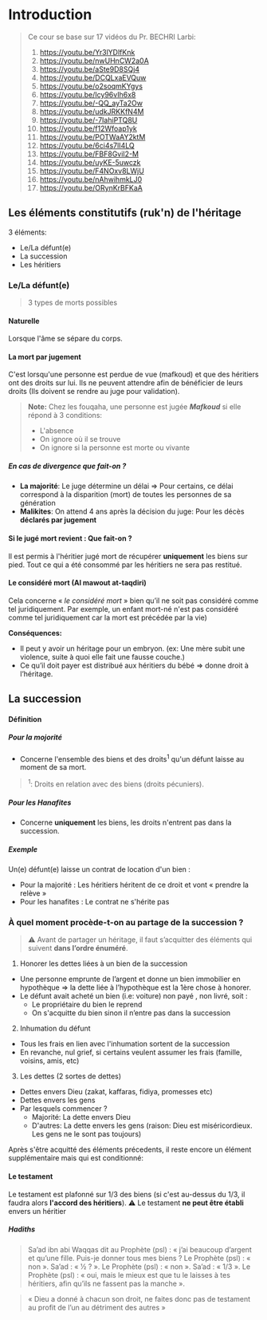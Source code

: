 # Introduction

> Ce cour se base sur 17 vidéos du Pr. BECHRI Larbi:
> 
> 1) https://youtu.be/Yr3lYDlfKnk
> 2) https://youtu.be/nwUHnCW2a0A
> 3) https://youtu.be/aSte9D8SQj4
> 4) https://youtu.be/DCQLxaEVQuw 
> 5) https://youtu.be/o2soqmKYgys
> 6) https://youtu.be/Icy96vIh6x8
> 7) https://youtu.be/-QQ_ayTa2Ow
> 8) https://youtu.be/udkJRKKfN4M
> 9) https://youtu.be/-7IahiPTQ8U
> 10) https://youtu.be/f12Wfoap1yk
> 11) https://youtu.be/POTWaAY2ktM 
> 12) https://youtu.be/6ci4s7lI4LQ
> 13) https://youtu.be/FBF8GviI2-M 
> 14) https://youtu.be/uyKE-5uwczk 
> 15) https://youtu.be/F4NOxv8LWjU 
> 16) https://youtu.be/nAhwihmkLJ0 
> 17) https://youtu.be/ORynKrBFKaA

## Les éléments constitutifs (ruk'n) de l'héritage

3 éléments:
- Le/La défunt(e)
- La succession
- Les héritiers

### Le/La défunt(e)

> 3 types de morts possibles
 
#### Naturelle

Lorsque l'âme se sépare du corps.

#### La mort par jugement

C'est lorsqu'une personne est perdue de vue (mafkoud) et que des héritiers ont des droits sur lui.
Ils ne peuvent attendre afin de bénéficier de leurs droits (Ils doivent se rendre au juge pour validation).

> **Note:** Chez les fouqaha, une personne est jugée _**Mafkoud**_ si elle répond à 3 conditions:
> - L'absence
> - On ignore où il se trouve
> - On ignore si la personne est morte ou vivante

##### En cas de divergence que fait-on ?

- **La majorité**: Le juge détermine un délai => Pour certains, ce délai correspond à la disparition (mort) de toutes les personnes de sa génération
- **Malikites**: On attend 4 ans après la décision du juge: Pour les décès **déclarés par jugement**

#### Si le jugé mort revient : Que fait-on ?

Il est permis à l'héritier jugé mort de récupérer **uniquement** les biens sur pied. 
Tout ce qui a été consommé par les héritiers ne sera pas restitué.

#### Le considéré mort (Al mawout at-taqdiri)

Cela concerne « _le considéré mort_ » bien qu’il ne soit pas considéré comme tel juridiquement.
Par exemple, un enfant mort-né n'est pas considéré comme tel juridiquement car la mort est précédée par la vie)

**Conséquences:** 
- Il peut y avoir un héritage pour un embryon. (ex: Une mère subit une violence, suite à quoi elle fait une fausse couche.)
- Ce qu’il doit payer est distribué aux héritiers du bébé => donne droit à l’héritage.

## La succession

#### Définition

##### Pour la mojorité
- Concerne l'ensemble des biens et des droits<sup>1</sup> qu'un défunt laisse au moment de sa mort.

> <sup>1</sup>: Droits en relation avec des biens (droits pécuniers).

##### Pour les Hanafites
- Concerne **uniquement** les biens, les droits n'entrent pas dans la succession.

##### Exemple

Un(e) défunt(e) laisse un contrat de location d'un bien :
- Pour la majorité : Les héritiers héritent de ce droit et vont « prendre la relève »
- Pour les hanafites : Le contrat ne s'hérite pas

### À quel moment procède-t-on au partage de la succession ?

> ⚠️ Avant de partager un héritage, il faut s’acquitter des éléments qui suivent **dans l’ordre énuméré**.
 
1) Honorer les dettes liées à un bien de la succession
  - Une personne emprunte de l’argent et donne un bien immobilier en hypothèque => la dette liée à l’hypothèque est la 1ère chose à honorer.
  - Le défunt avait acheté un bien (i.e: voiture) non payé , non livré, soit :
    - Le propriétaire du bien le reprend
    - On s'acquitte du bien sinon il n’entre pas dans la succession
2) Inhumation du défunt
  - Tous les frais en lien avec l'inhumation sortent de la succession
  - En revanche, nul grief, si certains veulent assumer les frais (famille, voisins, amis, etc)
3) Les dettes (2 sortes de dettes)
  - Dettes envers Dieu (zakat, kaffaras, fidiya, promesses etc)
  - Dettes envers les gens
  - Par lesquels commencer ?
    - Majorité: La dette envers Dieu
    - D'autres: La dette envers les gens (raison: Dieu est miséricordieux. Les gens ne le sont pas toujours)

Après s'être acquitté des éléments précedents, il reste encore un élément supplémentaire mais qui est conditionné:

#### Le testament

Le testament est plafonné sur 1/3 des biens (si c'est au-dessus du 1/3, il faudra alors **l'accord des héritiers**).
⚠️ Le testament **ne peut être établi** envers un héritier

##### Hadiths

> Sa’ad ibn abi Waqqas dit au Prophète (psl) : « j’ai beaucoup d’argent et qu’une fille. Puis-je donner tous mes biens ? 
> Le Prophète (psl) : « non ». 
> Sa’ad : « 1⁄2 ? ». 
> Le Prophète (psl) : « non ». 
> Sa’ad : « 1/3 ».
> Le Prophète (psl) : « oui, mais le mieux est que tu le laisses à tes héritiers, afin qu’ils ne fassent pas la manche ».

> « Dieu a donné à chacun son droit, ne faites donc pas de testament au profit de l’un au détriment des autres » 
